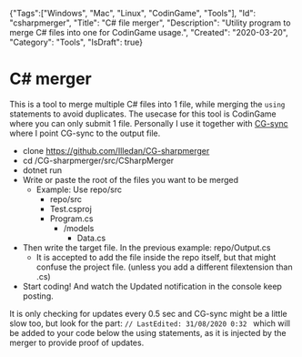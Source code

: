 {"Tags":["Windows", "Mac", "Linux", "CodinGame", "Tools"], "Id": "csharpmerger", "Title": "C# file merger", "Description": "Utility program to merge C# files into one for CodinGame usage.", "Created": "2020-03-20", "Category": "Tools", "IsDraft": true}

# C# merger

This is a tool to merge multiple C# files into 1 file, while merging the `using` statements to avoid duplicates. The usecase for this tool is CodinGame where you can only submit 1 file. Personally I use it together with [CG-sync](https://www.codingame.com/forum/t/codingame-sync-beta/614) where I point CG-sync to the output file.

- clone https://github.com/Illedan/CG-sharpmerger
- cd /CG-sharpmerger/src/CSharpMerger
- dotnet run
- Write or paste the root of the files you want to be merged
    - Example: Use repo/src
        - repo/src
        - Test.csproj
        - Program.cs
            - /models
                - Data.cs
- Then write the target file. In the previous example: repo/Output.cs
    - It is accepted to add the file inside the repo itself, but that might confuse the project file. (unless you add a different filextension than .cs)
- Start coding! And watch the Updated notification in the console keep posting. 

It is only checking for updates every 0.5 sec and CG-sync might be a little slow too, but look for the part:
``` // LastEdited: 31/08/2020 0:32  ```
which will be added to your code below the using statements, as it is injected by the merger to provide proof of updates.